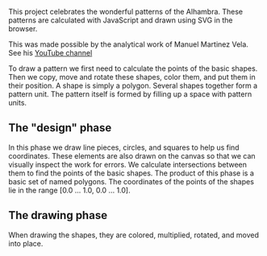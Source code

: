 This project celebrates the wonderful patterns of the Alhambra. These patterns are calculated with JavaScript and drawn using SVG in the browser. 

This was made possible by the analytical work of Manuel Martinez Vela. See his [YouTube channel](https://www.youtube.com/playlist?list=PLHG5uxhiqH9X3a2ryA4rtvRSP-6zDpsJY)

To draw a pattern we first need to calculate the points of the basic shapes. Then we copy, move and rotate these shapes, color them, and put them in their position. A shape is simply a polygon. Several shapes together form a pattern unit. The pattern itself is formed by filling up a space with pattern units.

## The "design" phase

In this phase we draw line pieces, circles, and squares to help us find coordinates. These elements are also drawn on the canvas so that we can visually inspect the work for errors. We calculate intersections between them to find the points of the basic shapes. The product of this phase is a basic set of named polygons. The coordinates of the points of the shapes lie in the range [0.0 ... 1.0, 0.0 ... 1.0].

## The drawing phase

When drawing the shapes, they are colored, multiplied, rotated, and moved into place.

